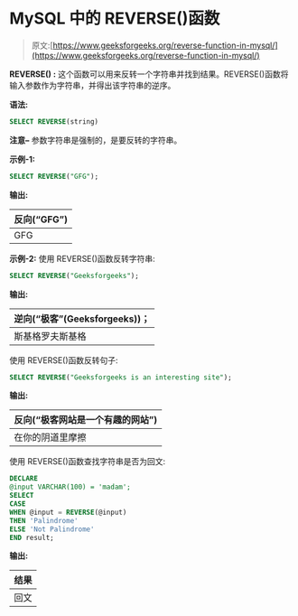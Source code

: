 # MySQL 中的 REVERSE()函数

> 原文:[https://www.geeksforgeeks.org/reverse-function-in-mysql/](https://www.geeksforgeeks.org/reverse-function-in-mysql/)

**REVERSE() :**
这个函数可以用来反转一个字符串并找到结果。REVERSE()函数将输入参数作为字符串，并得出该字符串的逆序。

**语法:**

```sql
SELECT REVERSE(string)

```

**注意–**
参数字符串是强制的，是要反转的字符串。

**示例-1:**

```sql
SELECT REVERSE("GFG");

```

**输出:**

| 反向(“GFG”) |
| --- |
| GFG |

**示例-2:**
使用 REVERSE()函数反转字符串:

```sql
SELECT REVERSE("Geeksforgeeks");

```

**输出:**

| 逆向(“极客”(Geeksforgeeks))； |
| --- |
| 斯基格罗夫斯基格 |

使用 REVERSE()函数反转句子:

```sql
SELECT REVERSE("Geeksforgeeks is an interesting site");

```

**输出:**

| 反向(“极客网站是一个有趣的网站”) |
| --- |
| 在你的阴道里摩擦 |

使用 REVERSE()函数查找字符串是否为回文:

```sql
DECLARE 
@input VARCHAR(100) = 'madam';
SELECT 
CASE
WHEN @input = REVERSE(@input)
THEN 'Palindrome'
ELSE 'Not Palindrome'
END result;

```

**输出:**

| 结果 |
| --- |
| 回文 |